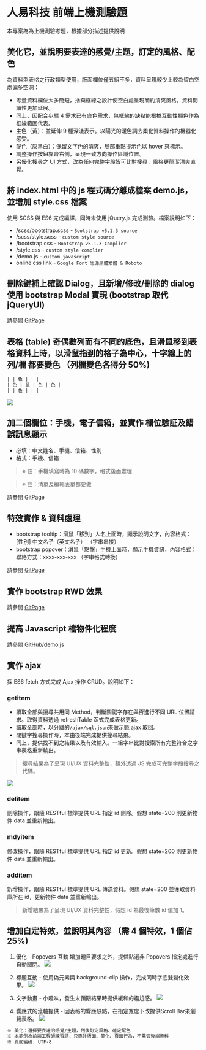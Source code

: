 # 人易科技 前端上機測驗題

本專案為為上機測驗考題，根據部分描述提供說明

## 美化它，並說明要表達的感覺/主題，訂定的風格、配色

為資料型表格之行政類型使用，版面欄位僅五組不多，資料呈現較少上較為留白空處偏多空洞：

- 考量資料欄位大多簡短，捨棄框線之設計使空白處呈現簡約清爽風格，資料閱讀性更加延展。
- 同上，因配合步驟 4 需求已有底色需求，無框線的缺點能根據互動性顯色作為框線範圍代表。
- 主色（黃）：並延伸 9 種深淺表示。以陽光的暖色調去柔化資料操作的機器化感受。
- 配色（灰黑白）：保留文字色的清爽，局部重點提示色以 hover 來標示。
- 調整操作按鈕靠齊右側，呈現一致方向操作區域位置。
- 另優化搜尋之 UI 方式，改為任何完整字段皆可比對搜尋，風格更簡潔清爽直覺。

## 將 index.html 中的 js 程式碼分離成檔案 demo.js，並增加 style.css 檔案

使用 SCSS 與 ES6 完成編譯，同時未使用 jQuery.js 完成測驗。檔案說明如下：

- /scss/bootstrap.scss - `Bootstrap v5.1.3 source`
- /scss/style.scss - `custom style source`
- /bootstrap.css - `Bootstrap v5.1.3 Complier`
- /style.css - `custom style complier`
- /demo.js - `custom javascript`
- online css link - `Google Font 思源黑體繁體 & Roboto`

## 刪除鍵補上確認 Dialog，且新增/修改/刪除的 dialog 使用 bootstrap Modal 實現 (bootstrap 取代 jQueryUI)

請參閱 [GitPage](https://summer10920.github.io/nueip-bootstrapWork/)

## 表格 (table) 奇偶數列而有不同的底色，且滑鼠移到表格資料上時，以滑鼠指到的格子為中心，十字線上的 列/欄 都要變色 （列欄變色各得分 50%)

```txt
| | 色 | | |
| 色 | 鼠 | 色 | 色 |
| | 色 | | |
```

![](https://imgur.com/QTqoxei.gif)

## 加二個欄位：手機，電子信箱，並實作 欄位驗証及錯誤訊息顯示

- 必填：中文姓名、手機、信箱、性別
- 格式：手機、信箱
> ※ 註：手機填寫時為 10 碼數字，格式後面處理

> ※ 註：清單及編輯表單都要做

請參閱 [GitPage](https://summer10920.github.io/nueip-bootstrapWork/)

## 特效實作 & 資料處理
- bootstrap tooltip：滑鼠「移到」人名上面時，顯示說明文字，內容格式： [性別] 中文名子（英文名子） （字串串接）
- bootstrap popover：滑鼠「點擊」手機上面時，顯示手機資訊，內容格式： 聯絡方式：xxxx-xxx-xxx （字串格式轉換）

請參閱 [GitPage](https://summer10920.github.io/nueip-bootstrapWork/)

## 實作 bootstrap RWD 效果

請參閱 [GitPage](https://summer10920.github.io/nueip-bootstrapWork/)

## 提高 Javascript 檔物件化程度

請參閱 [GitHub/demo.js](https://github.com/summer10920/nueip-bootstrapWork/blob/master/demo.js)

## 實作 ajax
採 ES6 fetch 方式完成 Ajax 操作 CRUD。說明如下：

### getitem 
- 讀取全部與搜尋共用同 Method，判斷關鍵字存在與否進行不同 URL 位置請求。取得資料透過 refreshTable 函式完成表格更新。
- 讀取全部時，以分離的`/ajax/sql.json`來做示範 ajax 取回。
- 關鍵字搜尋操作時，本由後端完成提供搜尋結果。
- 同上，提供找不到之結果以及有效輸入。一組字串比對搜索所有完整符合之字串表格重新輸出。

>搜尋結果為了呈現 UI/UX 資料完整性，額外透過 JS 完成可完整字段搜尋之代碼。

![](https://imgur.com/6uNlh5v.gif)

### delitem
刪除操作，跟隨 RESTful 標準提供 URL 指定 id 刪除。假想 state=200 則更新物件 data 並重新輸出。

### mdyitem
修改操作，跟隨 RESTful 標準提供 URL 指定 id 更新。假想 state=200 則更新物件 data 並重新輸出。

### additem
新增操作，跟隨 RESTful 標準提供 URL 傳送資料。假想 state=200 並獲取資料庫所在 id，更新物件 data 並重新輸出。

>新增結果為了呈現 UI/UX 資料完整性，假想 id 為最後筆數 id 值加 1。

## 增加自定特效，並說明其內容 （需 4 個特效，1 個佔 25%)

1. 優化 - Popovers 互動
增加題目要求之外，提供點選非 Popovers 指定處進行自動關閉。
![](https://imgur.com/QTqoxei.gif)

2. 標題互動 - 使用偽元素與 background-clip 操作，完成同時字底雙變化效果。
![](https://imgur.com/kZxk30A.gif)

3. 文字動畫 - 小趣味，發生未預期結果時提供緩和的尷尬感。
![](https://imgur.com/dBmKi8h.gif)

4. 響應式的滾軸提供 - 因表格的響應缺點，在指定寬度下改提供Scroll Bar來瀏覽表格。
![](https://imgur.com/IkF0Wyc.gif)


```txt
※ 美化：選擇要表達的感覺/主題，然後訂定風格、確定配色
※ 本範例為前端工程師練習題，只專注版面、美化、頁面行為，不需管後端資料
※ 頁面編碼: UTF-8
```